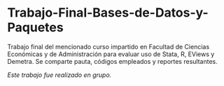 # Trabajo-Final-Bases-de-Datos-y-Paquetes
Trabajo final del mencionado curso impartido en Facultad de Ciencias Económicas y de Administración para evaluar uso de Stata, R, EViews y Demetra. Se comparte pauta, códigos empleados y reportes resultantes.

*Este trabajo fue realizado en grupo.*
